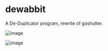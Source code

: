 # dewabbit
A De-Duplicator program, rewrite of goshutter.

![image](https://user-images.githubusercontent.com/58314490/221382909-d520045b-0f77-4fcc-a0eb-8ef0d551fd85.png)


![image](https://user-images.githubusercontent.com/58314490/221382943-0a7208a5-d345-4817-8422-ad31e7302ecd.png)
